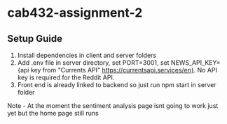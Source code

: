 # cab432-assignment-2

## Setup Guide

1. Install dependencies in client and server folders
2. Add .env file in server directory, set PORT=3001, set NEWS_API_KEY={api key from "Currents API" https://currentsapi.services/en}. No API key is required for the Reddit API.
3. Front end is already linked to backend so just run npm start in server folder

Note -  At the moment the sentiment analysis page isnt going to work just yet but the home page still runs
